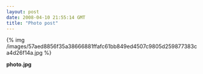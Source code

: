 ```yaml
---
layout: post
date: 2008-04-10 21:55:14 GMT
title: "Photo post"
---
```

{% img /images/57aed8856f35a38666881ffafc61bb849ed4507c9805d259877383ca4d26f14a.jpg %}

<b>photo.jpg</b>